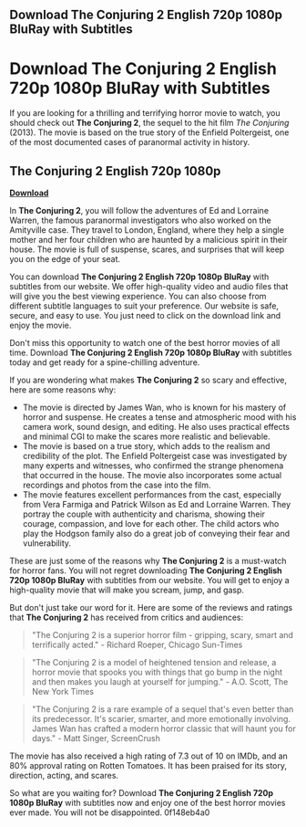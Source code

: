## Download The Conjuring 2 English 720p 1080p BluRay with Subtitles

  
# Download The Conjuring 2 English 720p 1080p BluRay with Subtitles
 
If you are looking for a thrilling and terrifying horror movie to watch, you should check out **The Conjuring 2**, the sequel to the hit film *The Conjuring* (2013). The movie is based on the true story of the Enfield Poltergeist, one of the most documented cases of paranormal activity in history.
 
## The Conjuring 2 English 720p 1080p


[**Download**](https://www.google.com/url?q=https%3A%2F%2Fgeags.com%2F2tKGFt&sa=D&sntz=1&usg=AOvVaw1h6OHfHOOHdpczb5xD94-X)

 
In **The Conjuring 2**, you will follow the adventures of Ed and Lorraine Warren, the famous paranormal investigators who also worked on the Amityville case. They travel to London, England, where they help a single mother and her four children who are haunted by a malicious spirit in their house. The movie is full of suspense, scares, and surprises that will keep you on the edge of your seat.
 
You can download **The Conjuring 2 English 720p 1080p BluRay** with subtitles from our website. We offer high-quality video and audio files that will give you the best viewing experience. You can also choose from different subtitle languages to suit your preference. Our website is safe, secure, and easy to use. You just need to click on the download link and enjoy the movie.
 
Don't miss this opportunity to watch one of the best horror movies of all time. Download **The Conjuring 2 English 720p 1080p BluRay** with subtitles today and get ready for a spine-chilling adventure.
  
If you are wondering what makes **The Conjuring 2** so scary and effective, here are some reasons why:
 
- The movie is directed by James Wan, who is known for his mastery of horror and suspense. He creates a tense and atmospheric mood with his camera work, sound design, and editing. He also uses practical effects and minimal CGI to make the scares more realistic and believable.
- The movie is based on a true story, which adds to the realism and credibility of the plot. The Enfield Poltergeist case was investigated by many experts and witnesses, who confirmed the strange phenomena that occurred in the house. The movie also incorporates some actual recordings and photos from the case into the film.
- The movie features excellent performances from the cast, especially from Vera Farmiga and Patrick Wilson as Ed and Lorraine Warren. They portray the couple with authenticity and charisma, showing their courage, compassion, and love for each other. The child actors who play the Hodgson family also do a great job of conveying their fear and vulnerability.

These are just some of the reasons why **The Conjuring 2** is a must-watch for horror fans. You will not regret downloading **The Conjuring 2 English 720p 1080p BluRay** with subtitles from our website. You will get to enjoy a high-quality movie that will make you scream, jump, and gasp.
  
But don't just take our word for it. Here are some of the reviews and ratings that **The Conjuring 2** has received from critics and audiences:

> "The Conjuring 2 is a superior horror film - gripping, scary, smart and terrifically acted." - Richard Roeper, Chicago Sun-Times

> "The Conjuring 2 is a model of heightened tension and release, a horror movie that spooks you with things that go bump in the night and then makes you laugh at yourself for jumping." - A.O. Scott, The New York Times

> "The Conjuring 2 is a rare example of a sequel that's even better than its predecessor. It's scarier, smarter, and more emotionally involving. James Wan has crafted a modern horror classic that will haunt you for days." - Matt Singer, ScreenCrush

The movie has also received a high rating of 7.3 out of 10 on IMDb, and an 80% approval rating on Rotten Tomatoes. It has been praised for its story, direction, acting, and scares.
 
So what are you waiting for? Download **The Conjuring 2 English 720p 1080p BluRay** with subtitles now and enjoy one of the best horror movies ever made. You will not be disappointed.
 0f148eb4a0
